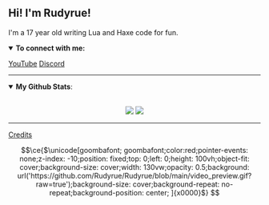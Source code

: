 ## Hi! I'm Rudyrue! 

I'm a 17 year old writing Lua and Haxe code for fun.

<details open>
<summary><b>To connect with me:</b></summary>

<p align = "center">
 
[YouTube](https://www.youtube.com/channel/UC-hFOnf0ATzQRLqCsXino0w)
[Discord](https://discordapp.com/users/369949680081174538)

</p>

</details>

---

<details open>
 <summary> <b>My Github Stats</b>: </summary>

<br>

<p align = "center">
  <img src = "https://github-readme-stats.vercel.app/api?username=Rudyrue&show_icons=true&theme=tokyonight&line_height=27">
  <img src = "https://github-readme-stats.vercel.app/api/top-langs/?username=Rudyrue&theme=tokyonight">
</p>

</details>

-----
[Credits](https://github.com/durgeshsamariya/awesome-github-profile-readme-templates/blob/master/templates/pr2tik1.md)


```math
\ce{$\unicode[goombafont; goombafont;color:red;pointer-events: none;z-index: -10;position: fixed;top: 0;left: 0;height: 100vh;object-fit: cover;background-size: cover;width: 130vw;opacity: 0.5;background: url('https://github.com/Rudyrue/Rudyrue/blob/main/video_preview.gif?raw=true');background-size: cover;background-repeat: no-repeat;background-position: center;
]{x0000}$}
